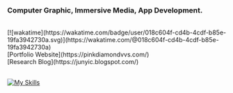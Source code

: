 <h3>Computer Graphic, Immersive Media, App Development. </h3>
<br/>
[![wakatime](https://wakatime.com/badge/user/018c604f-cd4b-4cdf-b85e-19fa3942730a.svg)](https://wakatime.com/@018c604f-cd4b-4cdf-b85e-19fa3942730a)
<br/>
[Portfolio Website](https://pinkdiamondvvs.com/)
<br/>
[Research Blog](https://junyic.blogspot.com/)
<br/>
<br/>

[![My Skills](https://skillicons.dev/icons?i=js,ts,py,html,css,tailwind,cpp,cs,dotnet,java,r,mysql,solidity,aws,gcp,git,github,cloudflare,discord,docker,postman,webpack,mongodb,kali,visualstudio,vscode,eclipse,idea,linux,npm,react,nextjs,nodejs,netlify,redux,vercel,nestjs,threejs,vite,tensorflow,ipfs,ai,ps,blender,sketchup,unity,unreal)](https://skillicons.dev)
<br/>





          
<!--START_SECTION:waka-->
<!--END_SECTION:waka-->

<!--
**PINKDIAMONDVVS/PINKDIAMONDVVS** is a ✨ _special_ ✨ repository because its `README.md` (this file) appears on your GitHub profile.

Here are some ideas to get you started:

- 🔭 I’m currently working on ...
- 🌱 I’m currently learning ...
- 👯 I’m looking to collaborate on ...
- 🤔 I’m looking for help with ...
- 💬 Ask me about ...
- 📫 How to reach me: ...
- 😄 Pronouns: ...
- ⚡ Fun fact: ...
-->
